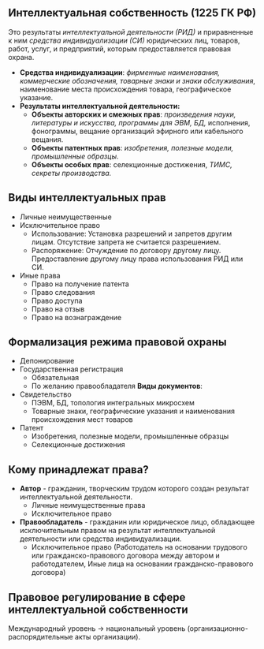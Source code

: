 ## Интеллектуальная собственность (1225 ГК РФ)
Это результаты *интеллектуальной деятельности (РИД)* и приравненные к ним *средства индивидуализации (СИ)* юридических лиц, товаров, работ, услуг, и предприятий, которым предоставляется правовая охрана.
* **Средства индивидуализации**: *фирменные наименования, коммерческие обозначения, товарные знаки и знаки обслуживания*, наименование места происхождения товара, географическое указание.
* **Результаты интеллектуальной деятельности:**
	* **Объекты авторских и смежных прав**: *произведения науки, литературы и искусства, программы для ЭВМ, БД,* исполнения, фонограммы, вещание организаций эфирного или кабельного вещания.
	* **Объекты патентных прав**: *изобретения, полезные модели, промышленные образцы*.
	* **Объекты особых прав**: селекционные достижения, *ТИМС, секреты производства.*
## Виды интеллектуальных прав
* Личные неимущественные
* Исключительное право
	* Использование: Установка разрешений и запретов другим лицам. Отсутствие запрета не считается разрешением.
	* Распоряжение: Отчуждение по договору другому лицу. Предоставление другому лицу права использования РИД или СИ.
* Иные права
	* Право на получение патента
	* Право следования
	* Право доступа
	* Право на отзыв
	* Право на вознаграждение
## Формализация режима правовой охраны
* Депонирование 
* Государственная регистрация 
	* Обязательная
	* По желанию правообладателя
**Виды документов**:
* Свидетельство
	* ПЭВМ, БД, топология интегральных микросхем
	* Товарные знаки, географические указания и наименования происхождения мест товаров
* Патент
	* Изобретения, полезные модели, промышленные образцы
	* Селекционные достижения
## Кому принадлежат права?
* **Автор** - гражданин, творческим трудом которого создан результат интеллектуальной деятельности.
	* Личные неимущественные права
	* Исключительное право
* **Правообладатель** - гражданин или юридическое лицо, обладающее исключительным правом на результат интеллектуальной деятельности или средства индивидуализации.
	* Исключительное право (Работодатель на основании трудового или гражданско-правового договора между автором и работодателем, Иные лица на основании гражданско-правового договора)
## Правовое регулирование в сфере интеллектуальной собственности
Международный уровень -> национальный уровень (организационно-распорядительные акты организации).
